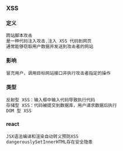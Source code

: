 ### XSS

#### 定义

```CSS
跨站脚本攻击
是一种代码注入攻击,注入 XSS 代码到网页
通常能够窃取用户数据并发送到攻击者的网站
```

#### 影响

```css
冒充用户，调用目标网站接口并执行攻击者指定的操作
```

#### 类型

```css
反射型 XSS：输入框中输入代码导致执行代码
存储型 XSS：代码被提交到数据库，用户请求数据后执行
DOM 型 XSS
```

#### react

```css
JSX语法编译和渲染自动转义预防XSS
dangerouslySetInnerHTML存在安全隐患
```

